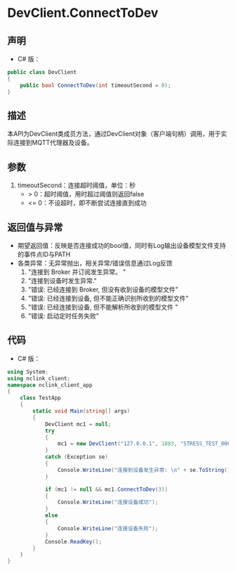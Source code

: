 # DevClient.ConnectToDev

## 声明
- C# 版：

``` C#
public class DevClient
{
    public bool ConnectToDev(int timeoutSecond = 0);
}
```

## 描述
 本API为DevClient类成员方法，通过DevClient对象（客户端句柄）调用，用于实际连接到MQTT代理器及设备。

## 参数
1. timeoutSecond：连接超时阈值，单位：秒
    - \> 0：超时阈值，用时超过阈值则返回false
    - \<= 0：不设超时，即不断尝试连接直到成功

## 返回值与异常
- 期望返回值：反映是否连接成功的bool值，同时有Log输出设备模型文件支持的事件点ID与PATH
- 各类异常：无异常抛出，相关异常/错误信息通过Log反馈
    1. "连接到 Broker 并订阅发生异常。 "
    2. "连接到设备时发生异常."
    3. "错误: 已经连接到 Broker, 但没有收到设备的模型文件"
    4. "错误: 已经连接到设备, 但不能正确识别所收到的模型文件"
    5. "错误: 已经连接到设备, 但不能解析所收到的模型文件 "
    6. "错误: 启动定时任务失败"

## 代码
- C# 版：

``` c#
using System;
using nclink_client;
namespace nclink_client_app
{
    class TestApp
    {
        static void Main(string[] args)
        {
            DevClient mc1 = null;
            try
            {
                mc1 = new DevClient("127.0.0.1", 1883, "STRESS_TEST_00001", false);
            }
            catch (Exception se)
            {
                Console.WriteLine("连接到设备发生异常: \n" + se.ToString());
            }

            if (mc1 != null && mc1.ConnectToDev(3))
            {
                Console.WriteLine("连接设备成功");
            }
            else
            {
                Console.WriteLine("连接设备失败");
            }
            Console.ReadKey();
        }
    }
}
```

